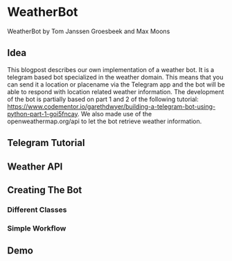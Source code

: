 # WeatherBot
WeatherBot by Tom Janssen Groesbeek and Max Moons

## Idea

This blogpost describes our own implementation of a weather bot. It is a telegram based bot specialized in the weather domain. This means that you can send it a location or placename via the Telegram app and the bot will be able to respond with location related weather information. The development of the bot is partially based on part 1 and 2 of the following tutorial: https://www.codementor.io/garethdwyer/building-a-telegram-bot-using-python-part-1-goi5fncay. We also made use of the openweathermap.org/api to let the bot retrieve weather information. 

## Telegram Tutorial

## Weather API

## Creating The Bot

### Different Classes

### Simple Workflow

## Demo
